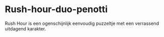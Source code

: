 # Rush-hour-duo-penotti

Rush Hour is een ogenschijnlijk eenvoudig puzzeltje met een verrassend uitdagend karakter. 
